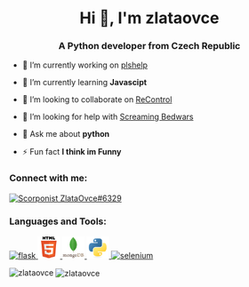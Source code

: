 <h1 align="center">Hi 👋, I'm zlataovce</h1>
<h3 align="center">A Python developer from Czech Republic</h3>

- 🔭 I’m currently working on [plshelp](https://github.com/zlataovce/plshelp)

- 🌱 I’m currently learning **Javascipt**

- 👯 I’m looking to collaborate on [ReControl](https://github.com/wedevelopcoolstuff/ReControl)

- 🤝 I’m looking for help with [Screaming Bedwars](https://github.com/ScreamingSandals/BedWars)

- 💬 Ask me about **python**

- ⚡ Fun fact **I think im Funny**

<h3 align="left">Connect with me:</h3>
<p align="left">
<a href="https://discord.gg/Scorponist ZlataOvce#6329" target="blank"><img align="center" src="https://cdn.jsdelivr.net/npm/simple-icons@3.0.1/icons/discord.svg" alt="Scorponist ZlataOvce#6329" height="30" width="40" /></a>
</p>

<h3 align="left">Languages and Tools:</h3>
<p align="left"> <a href="https://flask.palletsprojects.com/" target="_blank"> <img src="https://www.vectorlogo.zone/logos/pocoo_flask/pocoo_flask-icon.svg" alt="flask" width="40" height="40"/> </a> <a href="https://www.w3.org/html/" target="_blank"> <img src="https://raw.githubusercontent.com/devicons/devicon/master/icons/html5/html5-original-wordmark.svg" alt="html5" width="40" height="40"/> </a> <a href="https://www.mongodb.com/" target="_blank"> <img src="https://raw.githubusercontent.com/devicons/devicon/master/icons/mongodb/mongodb-original-wordmark.svg" alt="mongodb" width="40" height="40"/> </a> <a href="https://www.python.org" target="_blank"> <img src="https://raw.githubusercontent.com/devicons/devicon/master/icons/python/python-original.svg" alt="python" width="40" height="40"/> </a> <a href="https://www.selenium.dev" target="_blank"> <img src="https://raw.githubusercontent.com/detain/svg-logos/780f25886640cef088af994181646db2f6b1a3f8/svg/selenium-logo.svg" alt="selenium" width="40" height="40"/> </a> </p>

<p><img align="left" src="https://github-readme-stats.vercel.app/api/top-langs?username=zlataovce&show_icons=true&locale=en&layout=compact" alt="zlataovce" /></p>

<p>&nbsp;<img align="center" src="https://github-readme-stats.vercel.app/api?username=zlataovce&show_icons=true&locale=en" alt="zlataovce" /></p>
